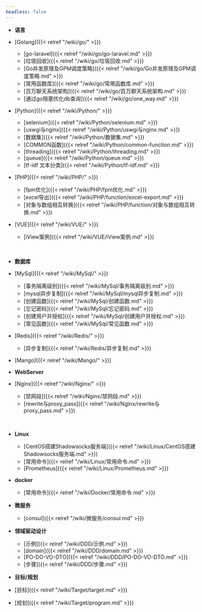 ```yaml
---
headless: false
---
```


- **语言**
- [Golang]({{< relref "/wiki/go/" >}})
  - [go-laravel]({{< relref "/wiki/go/go-laravel.md" >}})
  - [垃圾回收]({{< relref "/wiki/go/垃圾回收.md" >}})
  - [Go并发原理及GPM调度策略]({{< relref "/wiki/go/Go并发原理及GPM调度策略.md" >}})
  - [常用函数库]({{< relref "/wiki/go/常用函数库.md" >}})
  - [百万聊天系统架构]({{< relref "/wiki/go/百万聊天系统架构.md" >}})
  - [通过go阻塞优化db查询]({{< relref "/wiki/go/one_way.md" >}})

- [Python]({{< relref "/wiki/Python/" >}})
  - [selenium]({{< relref "/wiki/Python/selenium.md" >}})
  - [uswgi与nginx]({{< relref "/wiki/Python/uswgi与nginx.md" >}})
  - [数据集]({{< relref "/wiki/Python/数据集.md" >}})
  - [COMMON函数]({{< relref "/wiki/Python/common-function.md" >}})
  - [threading]({{< relref "/wiki/Python/threading.md" >}})
  - [queue]({{< relref "/wiki/Python/queue.md" >}})
  - [tf-idf 文本分类]({{< relref "/wiki/Python/tf-idf.md" >}})

- [PHP]({{< relref "/wiki/PHP/" >}})
  - [fpm优化]({{< relref "/wiki/PHP/fpm优化.md" >}})
  - [excel导出]({{< relref "/wiki/PHP/function/excel-export.md" >}})
  - [对象与数组相互转换]({{< relref "/wiki/PHP/function/对象与数组相互转换.md" >}})
  
- [VUE]({{< relref "/wiki/VUE/" >}})
  - [iView案例]({{< relref "/wiki/VUE/iView案例.md" >}})
<br />

- **数据库**
  
- [MySql]({{< relref "/wiki/MySql/" >}})
  - [事务隔离级别]({{< relref "/wiki/MySql/事务隔离级别.md" >}})
  - [mysql异步复制]({{< relref "/wiki/MySql/mysql异步复制.md" >}})
  - [创建函数]({{< relref "/wiki/MySql/创建函数.md" >}})
  - [忘记密码]({{< relref "/wiki/MySql/忘记密码.md" >}})
  - [创建用户并授权]({{< relref "/wiki/MySql/创建用户并授权.md" >}})
  - [常见函数]({{< relref "/wiki/MySql/常见函数.md" >}})
  
- [Redis]({{< relref "/wiki/Redis/" >}})
  - [异步复制]({{< relref "/wiki/Redis/异步复制.md" >}})
  
- [Mango]({{< relref "/wiki/Mango/" >}})
  <br />
  
- **WebServer**
  
- [Nginx]({{< relref "/wiki/Nginx/" >}})
  - [禁网段]({{< relref "/wiki/Nginx/禁网段.md" >}})
  - [rewrite与proxy_pass]({{< relref "/wiki/Nginx/rewrite与proxy_pass.md" >}})
<br />

- **Linux**
  - [CentOS搭建Shadowsocks服务端]({{< relref "/wiki/Linux/CentOS搭建Shadowsocks服务端.md" >}})
  - [常用命令]({{< relref "/wiki/Linux/常用命令.md" >}})
  - [Prometheus]({{< relref "/wiki/Linux/Prometheus.md" >}})

- **docker**
  - [常用命令]({{< relref "/wiki/Docker/常用命令.md" >}})
  
- **微服务**
  - [consul]({{< relref "/wiki/微服务/consul.md" >}})

- **领域驱动设计**
  - [示例]({{< relref "/wiki/DDD/示例.md" >}})
  - [domain]({{< relref "/wiki/DDD/domain.md" >}})
  - [PO-DO-VO-DTO]({{< relref "/wiki/DDD/PO-DO-VO-DTO.md" >}})
  - [步骤]({{< relref "/wiki/DDD/步骤.md" >}})
    <br />
- **目标/规划**

- [目标]({{< relref "/wiki/Target/target.md" >}})
- [规划]({{< relref "/wiki/Target/program.md" >}})
